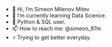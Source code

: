 - 👋 Hi, I’m Simeon Milenov Mitev
- 🌱 I’m currently learning Data Science.
- 🐍 Python & SQL user.
- 📫 How to reach me: @simeon_97m
- ⚡ Trying to get better everyday. 


